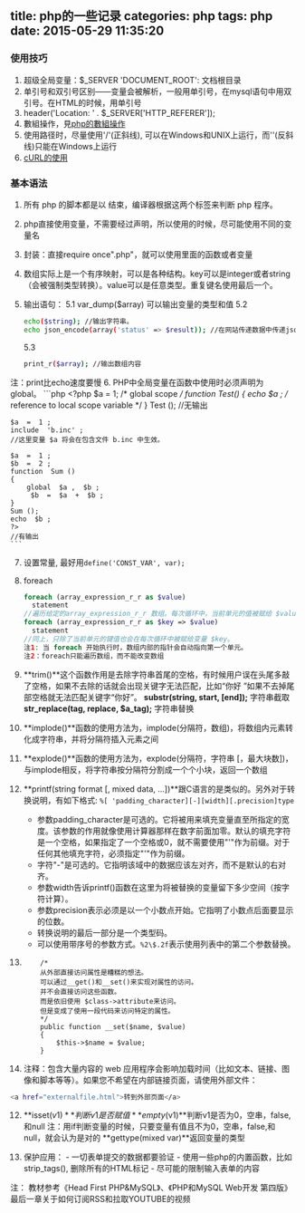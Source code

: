 title: php的一些记录
categories: php
tags: php
date: 2015-05-29 11:35:20
---

### 使用技巧
1. 超级全局变量：$_SERVER
   'DOCUMENT_ROOT': 文档根目录
2. 单引号和双引号区别——变量会被解析，一般用单引号，在mysql语句中用双引号。在HTML的时候，用单引号
3. header('Location: ' . $_SERVER['HTTP_REFERER']);
4. 數組操作，見[php的數組操作](/2015/06/07/php的數組操作)
5. 使用路径时，尽量使用'/'(正斜线), 可以在Windows和UNIX上运行，而'\'(反斜线)只能在Windows上运行
6. [cURL的使用]('http://www.cnblogs.com/languoliang/archive/2013/03/13/php_curl.html')
### 基本语法
1. 所有 php 的脚本都是以 <?php 开始，以 ?> 结束，编译器根据这两个标签来判断 php 程序。

2. php直接使用变量，不需要经过声明，所以使用的时候，尽可能使用不同的变量名

3. 封装：直接require once".php"，就可以使用里面的函数或者变量

4. 数组实际上是一个有序映射，可以是各种结构。key可以是integer或者string（会被强制类型转换）。value可以是任意类型。重复键名使用最后一个。

5. 输出语句：
	5.1 var_dump($array)
	可以输出变量的类型和值
	5.2 
	``` bash
	echo($string); //输出字符串。
	echo json_encode(array('status' => $result)); //在网站传递数据中传递json格式
	```
	5.3 
	``` bash
	print_r($array); //输出数组内容
	```
注：print比echo速度要慢
6. PHP中全局变量在函数中使用时必须声明为 global。
	```php
	<?php
	$a = 1;  /* global scope */
	function Test()
	{
	    echo  $a ;  /* reference to local scope variable */
	}
	Test ();
	//无输出

	$a  =  1 ;
	include  'b.inc' ;
	//这里变量 $a 将会在包含文件 b.inc 中生效。

	$a  =  1 ;
	$b  =  2 ;
	function  Sum ()
	{
	    global  $a ,  $b ;
	     $b  =  $a  +  $b ;
	}
	Sum ();
	echo  $b ;
	?> 
	//有输出
	```

7. 设置常量, 最好用`define('CONST_VAR', var);`

8. foreach
	```php
	foreach (array_expression_r_r as $value)
	  statement 
	//遍历给定的array_expression_r_r 数组。每次循环中，当前单元的值被赋给 $value 并且数组内部的指针向前移一步（因此下一次循环中将会得到下一个单元）。
	foreach (array_expression_r_r as $key => $value)
	  statement
	//同上，只除了当前单元的键值也会在每次循环中被赋给变量 $key。 
	注1: 当 foreach 开始执行时，数组内部的指针会自动指向第一个单元。
	注2：foreach只能遍历数组，而不能改变数组
	```
9. **trim()**这个函数作用是去除字符串首尾的空格，有时候用户误在头尾多敲了空格，如果不去除的话就会出现关键字无法匹配，比如“你好 ”如果不去掉尾部空格就无法匹配关键字“你好”。
	**substr(string, start, [end]);** 字符串截取
	**str_replace(tag, replace, $a_tag);** 字符串替换

10. **implode()**函数的使用方法为，implode(分隔符，数组)，将数组内元素转化成字符串，并将分隔符插入元素之间

11. **explode()**函数的使用方法为，explode(分隔符，字符串 [，最大块数])，与implode相反，将字符串按分隔符分割成一个个小块，返回一个数组

12. **printf(string format [, mixed data, ...])**跟C语言的是类似的。另外对于转换说明，有如下格式: `%[ 'padding_character][-][width][.precision]type` 
	* 参数padding_character是可选的。它将被用来填充变量直至所指定的宽度。该参数的作用就像使用计算器那样在数字前面加零。默认的填充字符是一个空格，如果指定了一个空格或0，就不需要使用"'"作为前缀。对于任何其他填充字符，必须指定"'"作为前缀。
	* 字符"-"是可选的。它指明该域中的数据应该左对齐，而不是默认的右对齐。
	* 参数width告诉printf()函数在这里为将被替换的变量留下多少空间（按字符计算）。
	* 参数precision表示必须是以一个小数点开始。它指明了小数点后面要显示的位数。
	* 转换说明的最后一部分是一个类型码。
	* 可以使用带序号的参数方式。`%2\$.2f`表示使用列表中的第二个参数替换。

13.
			/*
			从外部直接访问属性是糟糕的想法。
			可以通过__get()和__set()来实现对属性的访问。
			并不会直接访问这些函数。
			而是依旧使用 $class->attribute来访问。
			但是变成了使用一段代码来访问特定的属性。
			*/
			public function __set($name, $value)
			{
				$this->$name = $value;
			}

11. 注释：包含大量内容的 web 应用程序会影响加载时间（比如文本、链接、图像和脚本等等）。如果您不希望在内部链接页面，请使用外部文件：
```bash
<a href="externalfile.html">转到外部页面</a>
```
12. **isset($v1)**判断v1是否赋值
	**empty($v1)**判断v1是否为0，空串，false,和null
	注：用if判断变量的时候，只要变量有值且不为0，空串，false,和null，就会认为是对的
	**gettype(mixed var)**返回变量的类型

13. 保护应用：
		- 一切表单提交的数据都要验证
		- 使用一些php的内置函数，比如strip_tags(), 删除所有的HTML标记
		- 尽可能的限制输入表单的内容

注：
	教材参考《Head First PHP&MySQL》、《PHP和MySQL Web开发 第四版》
	最后一章关于如何订阅RSS和拉取YOUTUBE的视频
